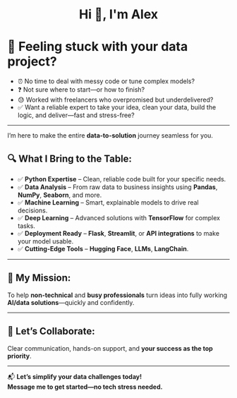 <h1 align="center">Hi 👋, I'm Alex </h1>

<h1>👋 Feeling stuck with your data project?</h1>

<ul>
  <li>⏰ No time to deal with messy code or tune complex models?</li>
  <li>❓ Not sure where to start—or how to finish?</li>
  <li>😓 Worked with freelancers who overpromised but underdelivered?</li>
  <li>✅ Want a reliable expert to take your idea, clean your data, build the logic, and deliver—fast and stress-free?</li>
</ul>

<hr>

<p>I’m here to make the entire <strong>data-to-solution</strong> journey seamless for you.</p>

<h2>🔍 What I Bring to the Table:</h2>
<ul>
  <li>✅ <strong>Python Expertise</strong> – Clean, reliable code built for your specific needs.</li>
  <li>✅ <strong>Data Analysis</strong> – From raw data to business insights using <strong>Pandas</strong>, <strong>NumPy</strong>, <strong>Seaborn</strong>, and more.</li>
  <li>✅ <strong>Machine Learning</strong> – Smart, explainable models to drive real decisions.</li>
  <li>✅ <strong>Deep Learning</strong> – Advanced solutions with <strong>TensorFlow</strong> for complex tasks.</li>
  <li>✅ <strong>Deployment Ready</strong> – <strong>Flask</strong>, <strong>Streamlit</strong>, or <strong>API integrations</strong> to make your model usable.</li>
  <li>✅ <strong>Cutting-Edge Tools</strong> – <strong>Hugging Face</strong>, <strong>LLMs</strong>, <strong>LangChain</strong>.</li>
</ul>

<hr>

<h2>🎯 My Mission:</h2>
<p>To help <strong>non-technical</strong> and <strong>busy professionals</strong> turn ideas into fully working <strong>AI/data solutions</strong>—quickly and confidently.</p>

<hr>

<h2>🤝 Let’s Collaborate:</h2>
<p>Clear communication, hands-on support, and <strong>your success as the top priority</strong>.</p>

<hr>

<p>📬 <strong>Let’s simplify your data challenges today!</strong><br>
<strong>Message me to get started—no tech stress needed.</strong></p>
